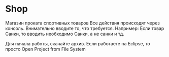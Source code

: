 # Shop
Магазин проката спортивных товаров
Все действия происходят через консоль.
Внимательно вводите то, что требуется.
Например: Если товар Санки, то вводить необходимо Санки, а не санки и тд.

Для начала работы, скачайте архив.
Если работаете на Eclipse, то просто Open Project from File System 
